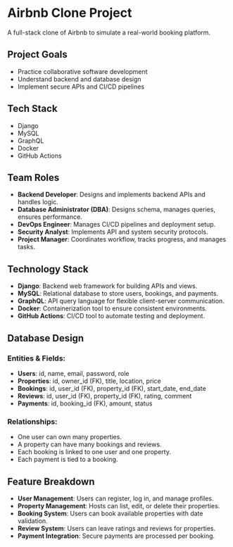 # Airbnb Clone Project

A full-stack clone of Airbnb to simulate a real-world booking platform.

## Project Goals
- Practice collaborative software development
- Understand backend and database design
- Implement secure APIs and CI/CD pipelines

## Tech Stack
- Django
- MySQL
- GraphQL
- Docker
- GitHub Actions

## Team Roles

- **Backend Developer**: Designs and implements backend APIs and handles logic.
- **Database Administrator (DBA)**: Designs schema, manages queries, ensures performance.
- **DevOps Engineer**: Manages CI/CD pipelines and deployment setup.
- **Security Analyst**: Implements API and system security protocols.
- **Project Manager**: Coordinates workflow, tracks progress, and manages tasks.

## Technology Stack

- **Django**: Backend web framework for building APIs and views.
- **MySQL**: Relational database to store users, bookings, and payments.
- **GraphQL**: API query language for flexible client-server communication.
- **Docker**: Containerization tool to ensure consistent environments.
- **GitHub Actions**: CI/CD tool to automate testing and deployment.

## Database Design

### Entities & Fields:

- **Users**: id, name, email, password, role
- **Properties**: id, owner_id (FK), title, location, price
- **Bookings**: id, user_id (FK), property_id (FK), start_date, end_date
- **Reviews**: id, user_id (FK), property_id (FK), rating, comment
- **Payments**: id, booking_id (FK), amount, status

### Relationships:

- One user can own many properties.
- A property can have many bookings and reviews.
- Each booking is linked to one user and one property.
- Each payment is tied to a booking.


## Feature Breakdown

- **User Management**: Users can register, log in, and manage profiles.
- **Property Management**: Hosts can list, edit, or delete their properties.
- **Booking System**: Users can book available properties with date validation.
- **Review System**: Users can leave ratings and reviews for properties.
- **Payment Integration**: Secure payments are processed per booking.
